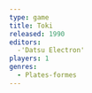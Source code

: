```yaml
---
type: game
title: Toki
released: 1990
editors: 
  -'Datsu Electron'
players: 1
genres:
  - Plates-formes
---
```

